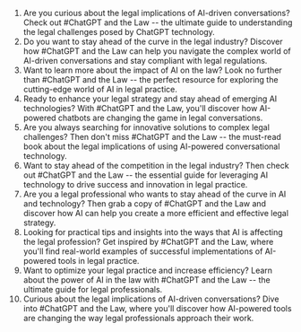 1. Are you curious about the legal implications of AI-driven conversations? Check out #ChatGPT and the Law -- the ultimate guide to understanding the legal challenges posed by ChatGPT technology.
2. Do you want to stay ahead of the curve in the legal industry? Discover how #ChatGPT and the Law can help you navigate the complex world of AI-driven conversations and stay compliant with legal regulations.
3. Want to learn more about the impact of AI on the law? Look no further than #ChatGPT and the Law -- the perfect resource for exploring the cutting-edge world of AI in legal practice.
4. Ready to enhance your legal strategy and stay ahead of emerging AI technologies? With #ChatGPT and the Law, you'll discover how AI-powered chatbots are changing the game in legal conversations.
5. Are you always searching for innovative solutions to complex legal challenges? Then don't miss #ChatGPT and the Law -- the must-read book about the legal implications of using AI-powered conversational technology.
6. Want to stay ahead of the competition in the legal industry? Then check out #ChatGPT and the Law -- the essential guide for leveraging AI technology to drive success and innovation in legal practice.
7. Are you a legal professional who wants to stay ahead of the curve in AI and technology? Then grab a copy of #ChatGPT and the Law and discover how AI can help you create a more efficient and effective legal strategy.
8. Looking for practical tips and insights into the ways that AI is affecting the legal profession? Get inspired by #ChatGPT and the Law, where you'll find real-world examples of successful implementations of AI-powered tools in legal practice.
9. Want to optimize your legal practice and increase efficiency? Learn about the power of AI in the law with #ChatGPT and the Law -- the ultimate guide for legal professionals.
10. Curious about the legal implications of AI-driven conversations? Dive into #ChatGPT and the Law, where you'll discover how AI-powered tools are changing the way legal professionals approach their work.
